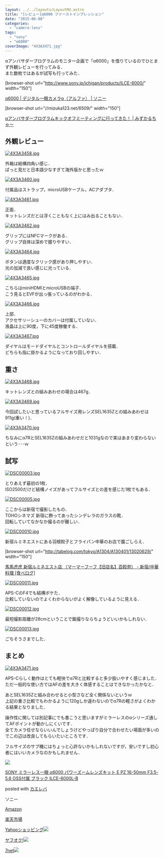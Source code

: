 ```yaml
---
layout: ../../layouts/LayoutMd.astro
title: "[レビュー]α6000 ファーストインプレッション"
date: "2015-06-08"
categories: 
  - "camera-lens"
tags: 
  - "sony"
  - "α6000"
coverImage: "4X3A3471.jpg"
---
```


αアンバサダープログラムのモニター企画で「α6000」を借りているのでひとまず外観レビューを行ってみる．  
また数枚ではあるが試写も行ってみた．

\[browser-shot url="http://www.sony.jp/ichigan/products/ILCE-6000/" width="150"\]

[α6000 | デジタル一眼カメラα（アルファ） | ソニー](http://www.sony.jp/ichigan/products/ILCE-6000/)

\[browser-shot url="//mizuka123.net/6509/" width="150"\]

[αアンバサダープログラムキックオフミーティングに行ってきた！ | みずかるちゃー](//mizuka123.net/6509/)

## 外観レビュー

[![4X3A3458.jpg](images/18574351986_d35f9ed3f9_b.jpg)](https://www.flickr.com/photos/67522130@N08/18574351986/ "4X3A3458.jpg")

外箱は結構四角い感じ．  
ぱっと見だと日本語少なすぎて海外版かと思ったｗ

[![4X3A3460.jpg](images/18574361146_ef5136d950_b.jpg)](https://www.flickr.com/photos/67522130@N08/18574361146/ "4X3A3460.jpg")

付属品はストラップ，microUSBケーブル，ACアダプタ．

[![4X3A3461.jpg](images/17978113984_614d04a1e3_b.jpg)](https://www.flickr.com/photos/67522130@N08/17978113984/ "4X3A3461.jpg")

正面．  
キットレンズだとは浮くこともなく上にはみ出ることもない．

[![4X3A3462.jpg](images/18414583379_d84b39c781_b.jpg)](https://www.flickr.com/photos/67522130@N08/18414583379/ "4X3A3462.jpg")

グリップにはNFCマークがある．  
グリップ自体は深めで握りやすい．

[![4X3A3464.jpg](images/18413008718_07fb2ae86f_b.jpg)](https://www.flickr.com/photos/67522130@N08/18413008718/ "4X3A3464.jpg")

ボタンは適度なクリック感があり押しやすい．  
光の加減で良い感じに光っている．

[![4X3A3465.jpg](images/17978132694_9eb9d21d88_b.jpg)](https://www.flickr.com/photos/67522130@N08/17978132694/ "4X3A3465.jpg")

こちらはminiHDMIとmicroUSBの端子．  
こう見るとEVFが出っ張っているのがわかる．

[![4X3A3466.jpg](images/18574392966_0f23366716_b.jpg)](https://www.flickr.com/photos/67522130@N08/18574392966/ "4X3A3466.jpg")

上部．  
アクセサリーシューのカバーは付属していない．  
液晶は上に90度，下に45度稼働する．

[![4X3A3467.jpg](images/18596262902_a7c0659eb0_b.jpg)](https://www.flickr.com/photos/67522130@N08/18596262902/ "4X3A3467.jpg")

ダイヤルはモードダイヤルとコントロールダイヤルを搭載．  
どちらも指に掛かるようになっており回しやすい．

## 重さ

[![4X3A3468.jpg](images/18574407096_5ceee0207b_b.jpg)](https://www.flickr.com/photos/67522130@N08/18574407096/ "4X3A3468.jpg")

キットレンズとの組みあわせの場合は467g．

[![4X3A3469.jpg](images/18574417596_23b26a9b75_b.jpg)](https://www.flickr.com/photos/67522130@N08/18574417596/ "4X3A3469.jpg")

今回試したいと思っているフルサイズ用レンズSEL1635Zとの組みあわせは911g(重い！)．

[![4X3A3470.jpg](images/17978168984_aaef1b0169_b.jpg)](https://www.flickr.com/photos/67522130@N08/17978168984/ "4X3A3470.jpg")

ちなみにα7RとSEL1635Zの組みあわせだと1031gなので実はあまり変わらないという･･･ｗ

## 試写

[![DSC00003.jpg](images/18413145050_7630bf79bf_b.jpg)](https://www.flickr.com/photos/67522130@N08/18413145050/ "DSC00003.jpg")

とりあえず最初の1枚．  
ISO2500だけど結構ノイズがあってフルサイズとの差を感じた1枚でもある．

[![DSC00005.jpg](images/18600078115_f8e56faa3b_b.jpg)](https://www.flickr.com/photos/67522130@N08/18600078115/ "DSC00005.jpg")

ここからは新宿で撮影したもの．  
TOHOシネマズ 新宿に飾ってあったシンデレラのガラスの靴．  
回転していてなかなか撮るのが難しい．

[![DSC00010.jpg](images/18573713716_bc56fe2c2a_b.jpg)](https://www.flickr.com/photos/67522130@N08/18573713716/ "DSC00010.jpg")

新宿ルミネエストにある羽根餃子とフライパン中華のお店で腹ごしらえ．

\[browser-shot url="http://tabelog.com/tokyo/A1304/A130401/13020629/" width="150"\]

[馬馬虎虎 新宿ルミネエスト店 （マーマーフーフ【旧店名】百餃苑） - 新宿/中華料理 \[食べログ\]](http://tabelog.com/tokyo/A1304/A130401/13020629/)

[![DSC00011.jpg](images/18600098195_8f8cf0c706_b.jpg)](https://www.flickr.com/photos/67522130@N08/18600098195/ "DSC00011.jpg")

APS-CのF4でも結構ボケた．  
比較していないのでよくわからないがよく解像しているように見える．

[![DSC00012.jpg](images/17977478484_fed11f0aae_b.jpg)](https://www.flickr.com/photos/67522130@N08/17977478484/ "DSC00012.jpg")

最短撮影距離が28cmということで飯撮りならちょうどいいかもしれない．

[![DSC00013.jpg](images/18413951999_fd613a9ccf_b.jpg)](https://www.flickr.com/photos/67522130@N08/18413951999/ "DSC00013.jpg")

ごちそうさまでした．

## まとめ

[![4X3A3471.jpg](images/18414642129_71fdc6e938_b.jpg)](https://www.flickr.com/photos/67522130@N08/18414642129/ "4X3A3471.jpg")

APS-Cらしく動作はとても軽快でα7Rと比較すると多少扱いやすく感じました．  
ただ一般的な使い方ではAFの差を大きく体感することはできなかったかなと．

あとSEL1635Zと組み合わせると小型さなど全く関係ないというｗ  
上記の重さ比較でもわかるように120gしか違わないのでα7Rの軽さがよくわかる結果となりました．

操作性に関しては別記事にでも書こうと思いますがミラーレスのαシリーズ通してAFポイントが動かしにくいです．  
全てカメラ任せならいいんでしょうけどやっぱり自分で合わせたい場面が多いのでこの辺は改良してもらいたいところです．

フルサイズのサブ機にはちょっと心許ないかもしれないですが，安いですし初心者にはいいカメラなのかもしれません．

[![](images/41arOcWNtwL._SL160_.jpg)](https://www.amazon.co.jp/exec/obidos/ASIN/B00IEPJT6Y/mizuka123-22/ref=nosim/)

[SONY ミラーレス一眼 α6000 パワーズームレンズキット E PZ 16-50mm F3.5-5.6 OSS付属 ブラック ILCE-6000L-B](https://www.amazon.co.jp/exec/obidos/ASIN/B00IEPJT6Y/mizuka123-22/ref=nosim/)

posted with [カエレバ](http://kaereba.com)

ソニー

[Amazon](http://www.amazon.co.jp/gp/search?keywords=SONY%20%83~%83%89%81%5B%83%8C%83X%88%EA%8A%E1%20%83%BF6000%20%83p%83%8F%81%5B%83Y%81%5B%83%80%83%8C%83%93%83Y%83L%83b%83g%20E%20PZ%2016-50mm%20F3.5-5.6%20OSS%95t%91%AE%20%83u%83%89%83b%83N%20ILCE-6000L-B&__mk_ja_JP=%83J%83%5E%83J%83i&tag=mizuka123-22)

[楽天市場](http://hb.afl.rakuten.co.jp/hgc/032b53ee.4b34c5ee.0f4a541e.f440145e/?pc=http%3A%2F%2Fsearch.rakuten.co.jp%2Fsearch%2Fmall%2FSONY%2520%25E3%2583%259F%25E3%2583%25A9%25E3%2583%25BC%25E3%2583%25AC%25E3%2582%25B9%25E4%25B8%2580%25E7%259C%25BC%2520%25CE%25B16000%2520%25E3%2583%2591%25E3%2583%25AF%25E3%2583%25BC%25E3%2582%25BA%25E3%2583%25BC%25E3%2583%25A0%25E3%2583%25AC%25E3%2583%25B3%25E3%2582%25BA%25E3%2582%25AD%25E3%2583%2583%25E3%2583%2588%2520E%2520PZ%252016-50mm%2520F3.5-5.6%2520OSS%25E4%25BB%2598%25E5%25B1%259E%2520%25E3%2583%2596%25E3%2583%25A9%25E3%2583%2583%25E3%2582%25AF%2520ILCE-6000L-B%2F-%2Ff.1-p.1-s.1-sf.0-st.A-v.2%3Fx%3D0%26scid%3Daf_ich_link_urltxt%26m%3Dhttp%3A%2F%2Fm.rakuten.co.jp%2F)

[Yahooショッピング![](//ad.jp.ap.valuecommerce.com/servlet/gifbanner?sid=3066752&pid=881990642)](//ck.jp.ap.valuecommerce.com/servlet/referral?sid=3066752&pid=881990642&vc_url=http%3A%2F%2Fsearch.shopping.yahoo.co.jp%2Fsearch%3Fp%3DSONY%2520%25E3%2583%259F%25E3%2583%25A9%25E3%2583%25BC%25E3%2583%25AC%25E3%2582%25B9%25E4%25B8%2580%25E7%259C%25BC%2520%25CE%25B16000%2520%25E3%2583%2591%25E3%2583%25AF%25E3%2583%25BC%25E3%2582%25BA%25E3%2583%25BC%25E3%2583%25A0%25E3%2583%25AC%25E3%2583%25B3%25E3%2582%25BA%25E3%2582%25AD%25E3%2583%2583%25E3%2583%2588%2520E%2520PZ%252016-50mm%2520F3.5-5.6%2520OSS%25E4%25BB%2598%25E5%25B1%259E%2520%25E3%2583%2596%25E3%2583%25A9%25E3%2583%2583%25E3%2582%25AF%2520ILCE-6000L-B)

[ヤフオク!![](//ad.jp.ap.valuecommerce.com/servlet/gifbanner?sid=3066752&pid=881990645)](//ck.jp.ap.valuecommerce.com/servlet/referral?sid=3066752&pid=881990645&vc_url=http%3A%2F%2Fauctions.search.yahoo.co.jp%2Fsearch%3Fvo%3D%26ve%3D%26auccat%3D0%26aucminprice%3D%26aucmaxprice%3D%26aucmin_bidorbuy_price%3D%26aucmax_bidorbuy_price%3D%26loc_cd%3D0%26abatch%3D0%26istatus%3D0%26filtered%3D1%26ei%3DUTF-8%26tab_ex%3Dcommerce%26va%3DSONY%2520%25E3%2583%259F%25E3%2583%25A9%25E3%2583%25BC%25E3%2583%25AC%25E3%2582%25B9%25E4%25B8%2580%25E7%259C%25BC%2520%25CE%25B16000%2520%25E3%2583%2591%25E3%2583%25AF%25E3%2583%25BC%25E3%2582%25BA%25E3%2583%25BC%25E3%2583%25A0%25E3%2583%25AC%25E3%2583%25B3%25E3%2582%25BA%25E3%2582%25AD%25E3%2583%2583%25E3%2583%2588%2520E%2520PZ%252016-50mm%2520F3.5-5.6%2520OSS%25E4%25BB%2598%25E5%25B1%259E%2520%25E3%2583%2596%25E3%2583%25A9%25E3%2583%2583%25E3%2582%25AF%2520ILCE-6000L-B)

[7net](//ck.jp.ap.valuecommerce.com/servlet/referral?sid=3066752&pid=881990643&vc_url=http%3A%2F%2Fwww.7netshopping.jp%2Fall%2Fsearch_result%2F-%2Fbprice%2Foff%2Fsort%2F0%2Fkword_in%2FSONY%2520%25E3%2583%259F%25E3%2583%25A9%25E3%2583%25BC%25E3%2583%25AC%25E3%2582%25B9%25E4%25B8%2580%25E7%259C%25BC%2520%25CE%25B16000%2520%25E3%2583%2591%25E3%2583%25AF%25E3%2583%25BC%25E3%2582%25BA%25E3%2583%25BC%25E3%2583%25A0%25E3%2583%25AC%25E3%2583%25B3%25E3%2582%25BA%25E3%2582%25AD%25E3%2583%2583%25E3%2583%2588%2520E%2520PZ%252016-50mm%2520F3.5-5.6%2520OSS%25E4%25BB%2598%25E5%25B1%259E%2520%25E3%2583%2596%25E3%2583%25A9%25E3%2583%2583%25E3%2582%25AF%2520ILCE-6000L-B%2FallGoods%2Fon%2Fsubmit.x%2F30%2Fdisp_result%2F1%2Fsubmit.y%2F9%2Fprvlg%2Foff%2Fnobuy%2Fon%2FsetProduct%2Foff%2Foop%2Fon%2Fctgy%2Fall%2FfromKeywordSearch%2Ftrue)![](http://atq.ad.valuecommerce.com/servlet/atq/gifbanner?sid=3066752&pid=881990643)
